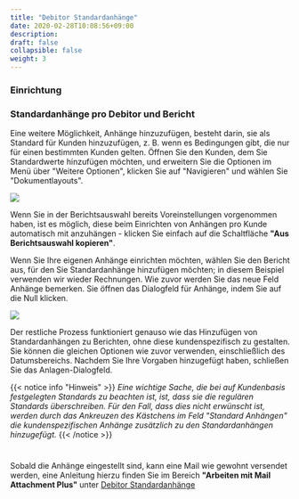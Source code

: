 ```yaml
---
title: "Debitor Standardanhänge"
date: 2020-02-28T10:08:56+09:00
description: 
draft: false
collapsible: false
weight: 3
---
```

### Einrichtung

### Standardanhänge pro Debitor und Bericht

Eine weitere Möglichkeit, Anhänge hinzuzufügen, besteht darin, sie als Standard für Kunden hinzuzufügen, z. B. wenn es Bedingungen gibt, die nur für einen bestimmten Kunden gelten. Öffnen Sie den Kunden, dem Sie Standardwerte hinzufügen möchten, und erweitern Sie die Optionen im Menü über "Weitere Optionen", klicken Sie auf "Navigieren" und wählen Sie "Dokumentlayouts".

![](images/apps/attachmentnavigation.png)

Wenn Sie in der Berichtsauswahl bereits Voreinstellungen vorgenommen haben, ist es möglich, diese beim Einrichten von Anhängen pro Kunde automatisch mit anzuhängen - klicken Sie einfach auf die Schaltfläche **"Aus Berichtsauswahl kopieren"**. 

Wenn Sie Ihre eigenen Anhänge einrichten möchten, wählen Sie den Bericht aus, für den Sie Standardanhänge hinzufügen möchten; in diesem Beispiel verwenden wir wieder Rechnungen. Wie zuvor werden Sie das neue Feld Anhänge bemerken. Sie öffnen das Dialogfeld für Anhänge, indem Sie auf die Null klicken.

![](images/apps/attachmentdocumentlayouts.png)

Der restliche Prozess funktioniert genauso wie das Hinzufügen von Standardanhängen zu Berichten, ohne diese kundenspezifisch zu gestalten. Sie können die gleichen Optionen wie zuvor verwenden, einschließlich des Datumsbereichs. Nachdem Sie Ihre Vorgaben hinzugefügt haben, schließen Sie das Anlagen-Dialogfeld.

{{< notice info "Hinweis" >}}
 _Eine wichtige Sache, die bei auf Kundenbasis festgelegten Standards zu beachten ist, ist, dass sie die regulären Standards überschreiben. Für den Fall, dass dies nicht erwünscht ist, werden durch das Ankreuzen des Kästchens im Feld "Standard Anhängen" die kundenspezifischen Anhänge zusätzlich zu den Standardanhängen hinzugefügt._
{{< /notice >}}
#

Sobald die Anhänge eingestellt sind, kann eine Mail wie gewohnt versendet werden, eine Anleitung hierzu finden Sie im Bereich **"Arbeiten mit Mail Attachment Plus"** unter [Debitor Standardanhänge](de-de/apps/mail-attachments-plus/working-with-map/defaults-customer/)